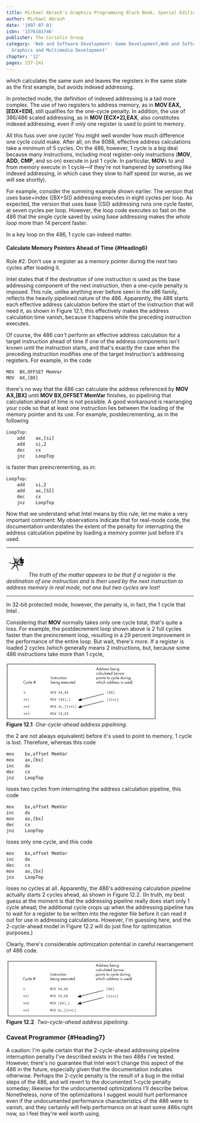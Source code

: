 ```yaml
---
title: Michael Abrash's Graphics Programming Black Book, Special Edition
author: Michael Abrash
date: '1997-07-01'
isbn: '1576101746'
publisher: The Coriolis Group
category: 'Web and Software Development: Game Development,Web and Software Development:
  Graphics and Multimedia Development'
chapter: '12'
pages: 237-241
---
```


which calculates the same sum and leaves the registers in the same state
as the first example, but avoids indexed addressing.

In protected mode, the definition of indexed addressing is a tad more
complex. The use of two registers to address memory, as in **MOV EAX,
[EDX+EDI]**, still qualifies for the one-cycle penalty. In addition, the
use of 386/486 scaled addressing, as in **MOV [ECX\*2],EAX**, also
constitutes indexed addressing, even if only one register is used to
point to memory.

All this fuss over one cycle! You might well wonder how much difference
one cycle could make. After all, on the 8088, effective address
calculations take a *minimum* of 5 cycles. On the 486, however, 1 cycle
is a big deal because many instructions, including most register-only
instructions (**MOV**, **ADD**, **CMP**, and so on) execute in just 1
cycle. In particular, **MOV**s to and from memory execute in 1 cycle—if
they're not hampered by something like indexed addressing, in which case
they slow to half speed (or worse, as we will see shortly).

For example, consider the summing example shown earlier. The version
that uses base+index ([BX+SI]) addressing executes in eight cycles per
loop. As expected, the version that uses base ([SI]) addressing runs one
cycle faster, at seven cycles per loop. However, the loop code executes
so fast on the 486 that the single cycle saved by using base addressing
makes the *whole loop* more than 14 percent faster.

In a key loop on the 486, 1 cycle can indeed matter.

#### Calculate Memory Pointers Ahead of Time {#Heading6}

Rule \#2: Don't use a register as a memory pointer during the next two
cycles after loading it.

Intel states that if the destination of one instruction is used as the
base addressing component of the next instruction, then a one-cycle
penalty is imposed. This rule, unlike anything ever before seen in the
x86 family, reflects the heavily pipelined nature of the 486.
Apparently, the 486 starts each effective address calculation before the
start of the instruction that will need it, as shown in Figure 12.1;
this effectively makes the address calculation time vanish, because it
happens while the preceding instruction executes.

Of course, the 486 *can't* perform an effective address calculation for
a target instruction ahead of time if one of the address components
isn't known until the instruction starts, and that's exactly the case
when the preceding instruction modifies one of the target instruction's
addressing registers. For example, in the code

    MOV  BX,OFFSET MemVar
    MOV  AX,[BX]

there's no way that the 486 can calculate the address referenced by
**MOV AX,[BX]** until **MOV BX,OFFSET MemVar** finishes, so pipelining
that calculation ahead of time is not possible. A good workaround is
rearranging your code so that at least one instruction lies between the
loading of the memory pointer and its use. For example,
postdecrementing, as in the following

    LoopTop:
        add    ax,[si]
        add    si,2
        dec    cx
        jnz    LoopTop

is faster than preincrementing, as in:

    LoopTop:
        add    si,2
        add    ax,[SI]
        dec    cx
        jnz    LoopTop

Now that we understand what Intel means by this rule, let me make a very
important comment: My observations indicate that for real-mode code, the
documentation understates the extent of the penalty for interrupting the
address calculation pipeline by loading a memory pointer just before
it's used.

  ------------------- ------------------------------------------------------------------------------------------------------------------------------------------------------------------------------------------------------------
  ![](images/i.jpg)   *The truth of the matter appears to be that if a register is the destination of one instruction and is then used by the next instruction to address memory in real mode, not one but two cycles are lost!*
  ------------------- ------------------------------------------------------------------------------------------------------------------------------------------------------------------------------------------------------------

In 32-bit protected mode, however, the penalty is, in fact, the 1 cycle
that Intel .

Considering that **MOV** normally takes only one cycle total, that's
quite a loss. For example, the postdecrement loop shown above is 2 full
cycles faster than the preincrement loop, resulting in a 29 percent
improvement in the performance of the entire loop. But wait, there's
more. If a register is loaded 2 cycles (which generally means 2
instructions, but, because some 486 instructions take more than 1 cycle,

![](images/12-01.jpg)\
 **Figure 12.1**  *One-cycle-ahead address pipelining.*

the 2 are not always equivalent) before it's used to point to memory, 1
cycle is lost. Therefore, whereas this code

    mov    bx,offset MemVar
    mov    ax,[bx]
    inc    dx
    dec    cx
    jnz    LoopTop

loses two cycles from interrupting the address calculation pipeline,
this code

    mov    bx,offset MemVar
    inc    dx
    mov    ax,[bx]
    dec    cx
    jnz    LoopTop

loses only one cycle, and this code

    mov    bx,offset MemVar
    inc    dx
    dec    cx
    mov    ax,[bx]
    jnz    LoopTop

loses no cycles at all. Apparently, the 486's addressing calculation
pipeline actually starts 2 cycles ahead, as shown in Figure 12.2. (In
truth, my best guess at the moment is that the addressing pipeline
really does start only 1 cycle ahead; the additional cycle crops up when
the addressing pipeline has to wait for a register to be written into
the register file before it can read it out for use in addressing
calculations. However, I'm guessing here, and the 2-cycle-ahead model in
Figure 12.2 will do just fine for optimization purposes.)

Clearly, there's considerable optimization potential in careful
rearrangement of 486 code.

![](images/12-02.jpg)\
 **Figure 12.2**  *Two-cycle-ahead address pipelining.*

### Caveat Programmor {#Heading7}

A caution: I'm quite certain that the 2-cycle-ahead addressing pipeline
interruption penalty I've described exists in the two 486s I've tested.
However, there's no guarantee that Intel won't change this aspect of the
486 in the future, especially given that the documentation indicates
otherwise. Perhaps the 2-cycle penalty is the result of a bug in the
initial steps of the 486, and will revert to the documented 1-cycle
penalty someday; likewise for the undocumented optimizations I'll
describe below. Nonetheless, none of the optimizations I suggest would
hurt performance even if the undocumented performance characteristics of
the 486 were to vanish, and they certainly will help performance on at
least some 486s right now, so I feel they're well worth using.